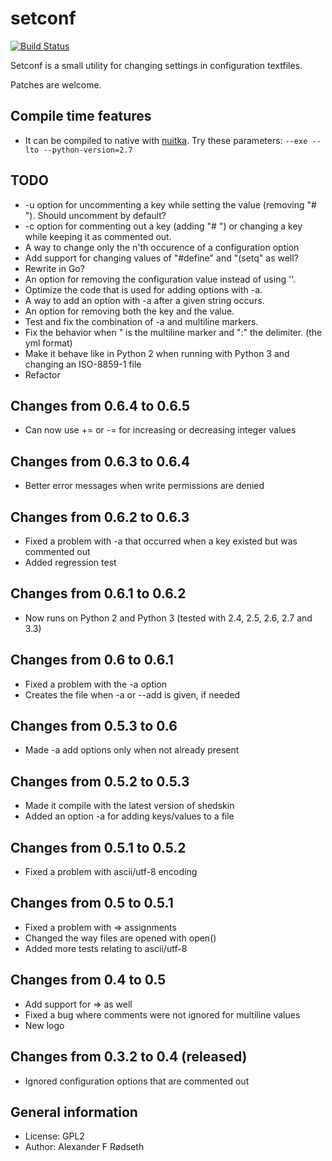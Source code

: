 setconf
=========

[![Build Status](https://travis-ci.org/xyproto/setconf.svg?branch=master)](https://travis-ci.org/xyproto/setconf)

Setconf is a small utility for changing settings in configuration textfiles.

Patches are welcome.


Compile time features
---------------------
* It can be compiled to native with <a href="http://nuitka.net/">nuitka</a>. Try these parameters: `--exe --lto --python-version=2.7`


TODO
----
* -u option for uncommenting a key while setting the value (removing "# "). Should uncomment by default?
* -c option for commenting out a key (adding "# ") or changing a key while keeping it as commented out.
* A way to change only the n'th occurence of a configuration option
* Add support for changing values of "#define" and "(setq" as well?
* Rewrite in Go?
* An option for removing the configuration value instead of using ''.
* Optimize the code that is used for adding options with -a.
* A way to add an option with -a after a given string occurs.
* An option for removing both the key and the value.
* Test and fix the combination of -a and multiline markers.
* Fix the behavior when " is the multiline marker and ":" the delimiter. (the yml format)
* Make it behave like in Python 2 when running with Python 3 and changing an ISO-8859-1 file
* Refactor

Changes from 0.6.4 to 0.6.5
---------------------------
* Can now use += or -= for increasing or decreasing integer values

Changes from 0.6.3 to 0.6.4
---------------------------
* Better error messages when write permissions are denied

Changes from 0.6.2 to 0.6.3
---------------------------
* Fixed a problem with -a that occurred when a key existed but was commented out
* Added regression test

Changes from 0.6.1 to 0.6.2
---------------------------
* Now runs on Python 2 and Python 3 (tested with 2.4, 2.5, 2.6, 2.7 and 3.3)

Changes from 0.6 to 0.6.1
-------------------------
* Fixed a problem with the -a option
* Creates the file when -a or --add is given, if needed

Changes from 0.5.3 to 0.6
-------------------------
* Made -a add options only when not already present

Changes from 0.5.2 to 0.5.3
---------------------------
* Made it compile with the latest version of shedskin
* Added an option -a for adding keys/values to a file

Changes from 0.5.1 to 0.5.2
---------------------------
* Fixed a problem with ascii/utf-8 encoding

Changes from 0.5 to 0.5.1
-------------------------
* Fixed a problem with => assignments
* Changed the way files are opened with open()
* Added more tests relating to ascii/utf-8

Changes from 0.4 to 0.5
-----------------------
* Add support for => as well
* Fixed a bug where comments were not ignored for multiline values
* New logo

Changes from 0.3.2 to 0.4 (released)
------------------------------------
* Ignored configuration options that are commented out


General information
-------------------

* License: GPL2
* Author: Alexander F Rødseth

